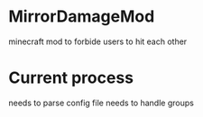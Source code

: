 MirrorDamageMod
===============

minecraft mod to forbide users to hit each other


Current process
===============

needs to parse config file
needs to handle groups
